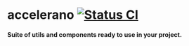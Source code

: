 # accelerano [![Status CI](https://github.com/xanben/accelerano/actions/workflows/ci.yml/badge.svg)](https://github.com/xanben/accelerano/actions/workflows/ci.yml)
#### Suite of utils and components ready to use in your project.
